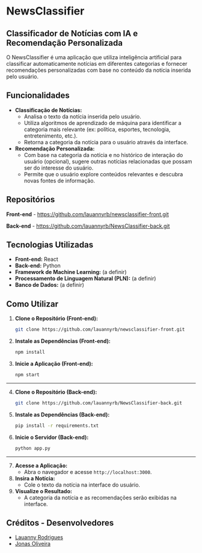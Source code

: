# NewsClassifier

## Classificador de Notícias com IA e Recomendação Personalizada

O NewsClassifier é uma aplicação que utiliza inteligência artificial para classificar automaticamente notícias em diferentes categorias e fornecer recomendações personalizadas com base no conteúdo da notícia inserida pelo usuário.

## Funcionalidades

* **Classificação de Notícias:**
    * Analisa o texto da notícia inserida pelo usuário.
    * Utiliza algoritmos de aprendizado de máquina para identificar a categoria mais relevante (ex: política, esportes, tecnologia, entretenimento, etc.).
    * Retorna a categoria da notícia para o usuário através da interface.
* **Recomendação Personalizada:**
    * Com base na categoria da notícia e no histórico de interação do usuário (opcional), sugere outras notícias relacionadas que possam ser do interesse do usuário.
    * Permite que o usuário explore conteúdos relevantes e descubra novas fontes de informação.

## Repositórios
**Front-end** - https://github.com/lauannyrb/newsclassifier-front.git

**Back-end** - https://github.com/lauannyrb/NewsClassifier-back.git


## Tecnologias Utilizadas

* **Front-end:** React
* **Back-end:** Python
* **Framework de Machine Learning:** (a definir)
* **Processamento de Linguagem Natural (PLN):** (a definir)
* **Banco de Dados:** (a definir)

## Como Utilizar

1. **Clone o Repositório (Front-end):**
   ```bash
   git clone https://github.com/lauannyrb/newsclassifier-front.git
   ```
2. **Instale as Dependências (Front-end):**
   ```bash
   npm install
   ```
3. **Inicie a Aplicação (Front-end):**
   ```bash
   npm start
   ```
---
4. **Clone o Repositório (Back-end):**
   ```bash
   git clone https://github.com/lauannyrb/NewsClassifier-back.git
   ```
5. **Instale as Dependências (Back-end):**
   ```bash
   pip install -r requirements.txt
   ```
6. **Inicie o Servidor (Back-end):**
   ```bash
   python app.py 
   ```
---
7. **Acesse a Aplicação:**
   * Abra o navegador e acesse `http://localhost:3000`.
8. **Insira a Notícia:**
   * Cole o texto da notícia na interface do usuário.
9. **Visualize o Resultado:**
   * A categoria da notícia e as recomendações serão exibidas na interface.

## Créditos - Desenvolvedores 
* [Lauanny Rodrigues](https://github.com/lauannyrb)
* [Jonas Oliveira](https://github.com/Jonas-Oliveira-12)
